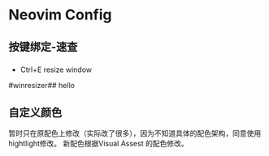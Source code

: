 # Neovim Config

## 按键绑定-速查
### 
- Ctrl+E resize window

#winresizer## hello

## 自定义颜色

暂时只在原配色上修改（实际改了很多），因为不知道具体的配色架构，同意使用hightlight修改。
新配色根据Visual Assest 的配色修改。

